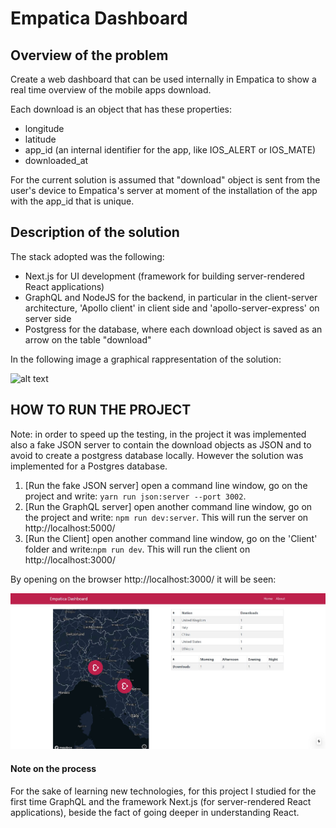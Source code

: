 # Empatica Dashboard

## Overview of the problem
Create a web dashboard that can be used internally in Empatica to show a real time overview of the mobile apps download. 

Each download is an object that has these properties:
* longitude
* latitude
* app_id (an internal identifier for the app, like IOS_ALERT or IOS_MATE)
* downloaded_at

For the current solution is assumed that "download" object is sent from the user's device to Empatica's server at moment of the installation of the app with
the app_id that is unique.

## Description of the solution 

The stack adopted was the following:
* Next.js for UI development (framework for building  server-rendered React applications)
* GraphQL and NodeJS for the backend, in particular in the client-server architecture, 'Apollo client' in client side and 'apollo-server-express' on server side
* Postgress for the database, where each download object is saved as an arrow on the table "download"

In the following image a graphical rappresentation of the solution:

![alt text](https://miro.medium.com/max/1400/1*e_aSlU1ydbIw0bZhZ9T5eA.png)

## HOW TO RUN THE PROJECT

Note: in order to speed up the testing, in the project it was implemented also a fake JSON server to contain the download objects as JSON and to avoid to create a postgress database locally. However the solution was implemented for a Postgres database.

1. [Run the fake JSON server] open a command  line window, go on the project and write: `yarn run json:server --port 3002`.
2. [Run the GraphQL server] open another command  line window, go on the project and write: `npm run dev:server`.
   This will run the server on http://localhost:5000/
3. [Run the Client] open another command  line window, go on the 'Client' folder and write:`npm run dev`.
   This will run the client on http://localhost:3000/
   
By opening on the browser http://localhost:3000/ it will be seen:

![alt text](https://github.com/steinhardt21/empatica_dashboard/blob/master/empatica_dashboard.JPG)

#### Note on the process 
For the sake of learning new technologies, for this project I studied for the first time GraphQL and the framework Next.js (for server-rendered React applications), beside the fact of going deeper in understanding React.



